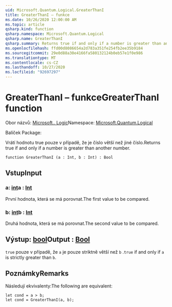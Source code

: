 ```yaml
---
uid: Microsoft.Quantum.Logical.GreaterThanI
title: GreaterThanI – funkce
ms.date: 10/26/2020 12:00:00 AM
ms.topic: article
qsharp.kind: function
qsharp.namespace: Microsoft.Quantum.Logical
qsharp.name: GreaterThanI
qsharp.summary: Returns true if and only if a number is greater than another number.
ms.openlocfilehash: ffd00d8086654a2d783a351fe254fb2ee35b9184
ms.sourcegitcommit: 29e0d88a30e4166fa580132124b0eb57e1f0e986
ms.translationtype: MT
ms.contentlocale: cs-CZ
ms.lasthandoff: 10/27/2020
ms.locfileid: "92697297"
---
```

# <a name="greaterthani-function"></a><span data-ttu-id="9e732-102">GreaterThanI – funkce</span><span class="sxs-lookup"><span data-stu-id="9e732-102">GreaterThanI function</span></span>

<span data-ttu-id="9e732-103">Obor názvů: [Microsoft.. Logic](xref:Microsoft.Quantum.Logical)</span><span class="sxs-lookup"><span data-stu-id="9e732-103">Namespace: [Microsoft.Quantum.Logical](xref:Microsoft.Quantum.Logical)</span></span>

<span data-ttu-id="9e732-104">Balíček [](https://nuget.org/packages/)</span><span class="sxs-lookup"><span data-stu-id="9e732-104">Package: [](https://nuget.org/packages/)</span></span>


<span data-ttu-id="9e732-105">Vrátí hodnotu true pouze v případě, že je číslo větší než jiné číslo.</span><span class="sxs-lookup"><span data-stu-id="9e732-105">Returns true if and only if a number is greater than another number.</span></span>

```qsharp
function GreaterThanI (a : Int, b : Int) : Bool
```


## <a name="input"></a><span data-ttu-id="9e732-106">Vstup</span><span class="sxs-lookup"><span data-stu-id="9e732-106">Input</span></span>

### <a name="a--int"></a><span data-ttu-id="9e732-107">a: [int](xref:microsoft.quantum.lang-ref.int)</span><span class="sxs-lookup"><span data-stu-id="9e732-107">a : [Int](xref:microsoft.quantum.lang-ref.int)</span></span>

<span data-ttu-id="9e732-108">První hodnota, která se má porovnat.</span><span class="sxs-lookup"><span data-stu-id="9e732-108">The first value to be compared.</span></span>


### <a name="b--int"></a><span data-ttu-id="9e732-109">b: [int](xref:microsoft.quantum.lang-ref.int)</span><span class="sxs-lookup"><span data-stu-id="9e732-109">b : [Int](xref:microsoft.quantum.lang-ref.int)</span></span>

<span data-ttu-id="9e732-110">Druhá hodnota, která se má porovnat.</span><span class="sxs-lookup"><span data-stu-id="9e732-110">The second value to be compared.</span></span>



## <a name="output--bool"></a><span data-ttu-id="9e732-111">Výstup: [bool](xref:microsoft.quantum.lang-ref.bool)</span><span class="sxs-lookup"><span data-stu-id="9e732-111">Output : [Bool](xref:microsoft.quantum.lang-ref.bool)</span></span>

<span data-ttu-id="9e732-112">`true` pouze v případě, že `a` je pouze striktně větší než `b` .</span><span class="sxs-lookup"><span data-stu-id="9e732-112">`true` if and only if `a` is strictly greater than `b`.</span></span>

## <a name="remarks"></a><span data-ttu-id="9e732-113">Poznámky</span><span class="sxs-lookup"><span data-stu-id="9e732-113">Remarks</span></span>

<span data-ttu-id="9e732-114">Následují ekvivalenty:</span><span class="sxs-lookup"><span data-stu-id="9e732-114">The following are equivalent:</span></span>

```Q#
let cond = a > b;
let cond = GreaterThanI(a, b);
```